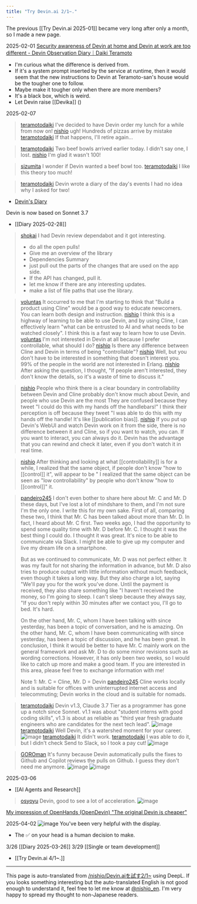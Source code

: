 ```yaml
---
title: "Try Devin.ai 2/1~."
---
```


The previous [[Try Devin.ai 2025-01]] became very long after only a month, so I made a new page.

2025-02-01
[Security awareness of Devin at home and Devin at work are too different - Devin Observation Diary｜Daiki Teramoto](https://note.com/teramotodaiki/n/n4a45982c63ff)
- I'm curious what the difference is derived from.
- If it's a system prompt inserted by the service at runtime, then it would seem that the new instructions to Devin at Teramoto-san's house would be the tougher one to follow.
- Maybe make it tougher only when there are more members?
- It's a black box, which is weird.
- Let Devin raise [[Devika]] ()


2025-02-07
> [teramotodaiki](https://x.com/teramotodaiki/status/1887120497508560905) I've decided to have Devin order my lunch for a while from now on!
> [nishio](https://x.com/nishio/status/1887129199351304579) ugh!
>  Hundreds of pizzas arrive by mistake
> [teramotodaiki](https://x.com/teramotodaiki/status/1887135315334427094) If that happens, I'll retire again...

> [teramotodaiki](https://x.com/teramotodaiki/status/1887391066741240039) Two beef bowls arrived earlier today.
>  I didn't say one, I lost.
> [nishio](https://x.com/nishio/status/1887438353643315227) I'm glad it wasn't 100!

> [sizumita](https://x.com/sizumita/status/1887391066741240039) I wonder if Devin wanted a beef bowl too.
> [teramotodaiki](https://x.com/teramotodaiki/status/1887408899818725882) I like this theory too much!

> [teramotodaiki](https://x.com/teramotodaiki/status/1887525282871189661)
>  Devin wrote a diary of the day's events
>  I had no idea why I asked for two!
- [Devin's Diary](https://note.com/devin_teramoto/n/ndaf2e81d6bf3)


Devin is now based on Sonnet 3.7
- [[Diary 2025-02-28]]



> [shokai](https://x.com/shokai/status/1895976461632487882) I had Devin review dependabot and it got interesting.
>  - do all the open pulls!
>  - Give me an overview of the library
>  - Dependencies Summary
>  - just pull out the parts of the changes that are used on the app side.
>  - If the API has changed, pull it.
>  - let me know if there are any interesting updates.
>  - make a list of file paths that use the library.


> [voluntas](https://x.com/voluntas/status/1896387509783003308) It occurred to me that I'm starting to think that "Build a product using Cline" would be a good way to educate newcomers. You can learn both design and instruction.
> [nishio](https://x.com/nishio/status/1896420972405887315) I think this is a highway of learning to be able to use Devin, and by using Cline, I can effectively learn "what can be entrusted to AI and what needs to be watched closely". I think this is a fast way to learn how to use Devin.
> [voluntas](https://x.com/voluntas/status/1896421155504058695) I'm not interested in Devin at all because I prefer controllable, what should I do?
> [nishio](https://x.com/nishio/status/1896422637741781393) Is there any difference between Cline and Devin in terms of being "controllable"?
> [nishio](https://x.com/nishio/status/1896423202869653696) Well, but you don't have to be interested in something that doesn't interest you. 99% of the people in the world are not interested in Erlang.
> [nishio](https://x.com/nishio/status/1896423439390662720) After asking the question, I thought, "If people aren't interested, they don't know the details, so it's a waste of time to discuss it."

> [nishio](https://x.com/nishio/status/1896430351993680318) People who think there is a clear boundary in controllability between Devin and Cline probably don't know much about Devin, and people who use Devin are the most They are confused because they tweet "I could do this with my hands off the handlebars!" I think their perception is off because they tweet "I was able to do this with my hands off the handle! It's like [[publication bias]].
> [nishio](https://x.com/nishio/status/1896430868975214669) If you put up Devin's WebUI and watch Devin work on it from the side, there is no difference between it and Cline, so if you want to watch, you can. If you want to interact, you can always do it. Devin has the advantage that you can rewind and check it later, even if you don't watch it in real time.

> [nishio](https://x.com/nishio/status/1896434059200631276) After thinking and looking at what [[controllability]] is for a while, I realized that the same object, if people don't know "how to [[control]] it", will appear to be " I realized that the same object can be seen as "low controllability" by people who don't know "how to [[control]]" it.


> [pandeiro245](https://x.com/pandeiro245/status/1896058558531453225) I don't even bother to share here about Mr. C and Mr. D these days, but I've lost a lot of mindshare to them, and I'm not sure I'm the only one. I write this for my own sake. First of all, comparing these two, I think that Mr. C has been talked about more than Mr. D. In fact, I heard about Mr. C first. Two weeks ago, I had the opportunity to spend some quality time with Mr. D before Mr. C. I thought it was the best thing I could do. I thought it was great. It's nice to be able to communicate via Slack. I might be able to give up my computer and live my dream life on a smartphone.
>
>  But as we continued to communicate, Mr. D was not perfect either. It was my fault for not sharing the information in advance, but Mr. D also tries to produce output with little information without much feedback, even though it takes a long way. But they also charge a lot, saying "We'll pay you for the work you've done. Until the payment is received, they also share something like "I haven't received the money, so I'm going to sleep. I can't sleep because they always say, "If you don't reply within 30 minutes after we contact you, I'll go to bed. It's hard.
>
>  On the other hand, Mr. C, whom I have been talking with since yesterday, has been a topic of conversation, and he is amazing. On the other hand, Mr. C, whom I have been communicating with since yesterday, has been a topic of discussion, and he has been great. In conclusion, I think it would be better to have Mr. C mainly work on the general framework and ask Mr. D to do some minor revisions such as wording corrections. However, it has only been two weeks, so I would like to catch up more and make a good team. If you are interested in this area, please feel free to exchange information with me!
>
>  Note 1: Mr. C = Cline, Mr. D = Devin
> [pandeiro245](https://x.com/pandeiro245/status/1896352869357621413) Cline works locally and is suitable for offices with uninterrupted internet access and telecommuting; Devin works in the cloud and is suitable for nomads.

> [teramotodaiki](https://x.com/teramotodaiki/status/1896145479601406366) Devin v1.3, Claude 3.7 Tier as a programmer has gone up a notch since Sonnet.
>  v1.1 was about "student interns with good coding skills", v1.3 is about as reliable as "third year fresh graduate engineers who are candidates for the next tech lead".
>  ![image](https://pbs.twimg.com/media/GlB2Qs8bQAAuE7_?format=jpg&name=large#.png)
> [teramotodaiki](https://x.com/teramotodaiki/status/1896145919747440949) Well Devin, it's a watershed moment for your career.
>  ![image](https://pbs.twimg.com/media/GlB2qdBa8AAIlGV?format=jpg&name=large#.png)
> [teramotodaiki](https://x.com/teramotodaiki/status/1896155322466873680) It didn't work.
> [teramotodaiki](https://x.com/teramotodaiki/status/1896158130972799395) I was able to do it, but I didn't check Send to Slack, so I took a pay cut!
>  ![image](https://pbs.twimg.com/media/GlCBxRXaQAAWWdI?format=jpg&name=medium#.png)


> [GOROman](https://x.com/GOROman/status/1896396237261479995) It's funny because Devin automatically pulls the fixes to Github and Copilot reviews the pulls on Github. I guess they don't need me anymore.
>  ![image](https://pbs.twimg.com/media/GlFaMwjaIAA_xIu?format=png&name=900x900#.png) ![image](https://pbs.twimg.com/media/GlFaQdbaEAAsHNe?format=png&name=900x900#.png)

2025-03-06
- [[AI Agents and Research]]

> [osyoyu](https://x.com/osyoyu/status/1897641413619409296) Devin, good to see a lot of acceleration.
>  ![image](https://pbs.twimg.com/media/GlXGwjOaMAEPbZA?format=png&name=900x900#.png)


[My impression of OpenHands (OpenDevin) "The original Devin is cheaper"](https://zenn.dev/dyoshikawa/articles/devin-is-reasonable)

2025-04-02
![image](https://gyazo.com/528c9812aa7783300e5fcd04f86abccc/thumb/1000)
You've been very helpful with the display.
- The ✅ on your head is a human decision to make.

3/26  [[Diary 2025-03-26]]
3/29  [[Single or team development]]

- [[Try Devin.ai 4/1~.]]

---
This page is auto-translated from [/nishio/Devin.aiを試す2/1~](https://scrapbox.io/nishio/Devin.aiを試す2/1~) using DeepL. If you looks something interesting but the auto-translated English is not good enough to understand it, feel free to let me know at [@nishio_en](https://twitter.com/nishio_en). I'm very happy to spread my thought to non-Japanese readers.